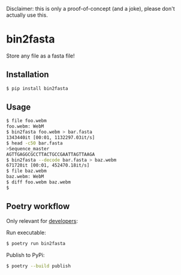 Disclaimer: this is only a proof-of-concept (and a joke), please don't actually use this.


# bin2fasta

Store any file as a fasta file!


## Installation

```bash
$ pip install bin2fasta
```


## Usage

```bash
$ file foo.webm
foo.webm: WebM
$ bin2fasta foo.webm > bar.fasta
1343440it [00:01, 1132297.03it/s]
$ head -c50 bar.fasta
>Sequence_master
AGTTGAGGCGCCTTACTGCCGAATTAGTTAAGA
$ bin2fasta --decode bar.fasta > baz.webm
671720it [00:01, 452470.18it/s]
$ file baz.webm
baz.webm: WebM
$ diff foo.webm baz.webm
$
```


## Poetry workflow

Only relevant for [developers](https://poetry.eustace.io/docs/):

Run executable:
```bash
$ poetry run bin2fasta
```

Publish to PyPi:
```bash
$ poetry --build publish
```
